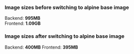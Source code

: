### Image sizes before switching to alpine base image

Backend: **995MB**  
Frontend: **1.09GB**

### Image sizes after switching to alpine base image

Backend: **400MB**
Frontend: **395MB**
